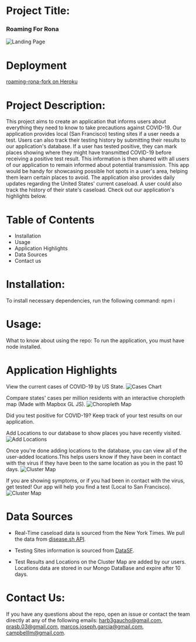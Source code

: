 # Project Title: 
### Roaming For Rona
![Landing Page](client/src/assets/landing_page.gif)

# Deployment

[roaming-rona-fork on Heroku](https://roaming-rona-fork.herokuapp.com/)

# Project Description: 
This project aims to create an application that informs users about everything they need to know to take precautions against COVID-19. Our application provides local (San Francisco) testing sites if a user needs a test. Users can also track their testing history by submitting their results to our application's database. If a user has tested positive, they can mark places showing where they might have transmitted COVID-19 before receiving a positive test result. This information is then shared with all users of our application to remain informed about potential transmission. This app would be handy for showcasing possible hot spots in a user's area, helping them learn certain places to avoid. The application also provides daily updates regarding the United States' current caseload. A user could also track the history of their state's caseload. Check out our application's highlights below.
# Table of Contents
* Installation
* Usage
* Application Highlights
* Data Sources
* Contact us
# Installation: 
To install necessary dependencies, run the following command:
npm i
# Usage: 
What to know about using the repo: To run the application, you must have node installed. 
# Application Highlights
View the current cases of COVID-19 by US State.
![Cases Chart](client/src/assets/chart.gif)

Compare states' cases per million residents with an interactive choropleth map (Made with Mapbox GL JS).
![Choropleth Map](client/src/assets/choropleth.gif)

Did you test positive for COVID-19? Keep track of your test results on our application.

Add Locations to our database to show places you have recently visited. 
![Add Locations](client/src/assets/add_places.gif)

Once you're done adding locations to the database, you can view all of the user-added locations.This helps users know if they have been in contact with the virus if they have been to the same location as you in the past 10 days. 
![Cluster Map](client/src/assets/cluster_map.gif)

If you are showing symptoms, or if you had been in contact with the virus, get tested! Our app will help you find a test (Local to San Francisco).
![Cluster Map](client/src/assets/testing_site.gif)

# Data Sources
- Real-Time caseload data is sourced from the New York Times. We pull the data from [disease.sh API](https://disease.sh/docs).
- Testing Sites information is sourced from [DataSF](https://datasf.org/opendata/).

- Test Results and Locations on the Cluster Map are added by our users. Locations data are stored in our Mongo DataBase and expire after 10 days. 

# Contact Us:
If you have any questions about the repo, open an issue or contact
the team directly at any of the following emails: harb3gaucho@gmail.com, prasb.03@gmail.com, marcos.joseph.garcia@gmail.com, campbelllm@gmail.com.

